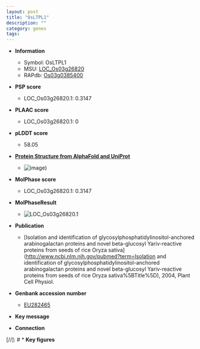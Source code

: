 ```yaml
---
layout: post
title: "OsLTPL1"
description: ""
category: genes
tags: 
---
```


* **Information**  
    + Symbol: OsLTPL1  
    + MSU: [LOC_Os03g26820](http://rice.plantbiology.msu.edu/cgi-bin/ORF_infopage.cgi?orf=LOC_Os03g26820)  
    + RAPdb: [Os03g0385400](http://rapdb.dna.affrc.go.jp/viewer/gbrowse_details/irgsp1?name=Os03g0385400)  

* **PSP score**  
    + LOC_Os03g26820.1: 0.3147 

* **PLAAC score**  
    + LOC_Os03g26820.1: 0 

* **pLDDT score**
    + 58.05

* **[Protein Structure from AlphaFold and UniProt](https://www.uniprot.org/uniprotkb/Q6ASY2/entry#structure)**
    + ![image](https://ricepsp.github.io/images/Q6/AF-Q6ASY2-F1.png))

* **MolPhase score**
    + LOC_Os03g26820.1: 0.3147

* **MolPhaseResult**
    + ![LOC_Os03g26820.1](https://ricepsp.github.io/pictures/LOC_Os03g/LOC_Os03g26820.1.png)

* **Publication**  
    + [Isolation and identification of glycosylphosphatidylinositol-anchored arabinogalactan proteins and novel beta-glucosyl Yariv-reactive proteins from seeds of rice Oryza sativa](http://www.ncbi.nlm.nih.gov/pubmed?term=Isolation and identification of glycosylphosphatidylinositol-anchored arabinogalactan proteins and novel beta-glucosyl Yariv-reactive proteins from seeds of rice Oryza sativa%5BTitle%5D), 2004, Plant Cell Physiol.

* **Genbank accession number**  
    + [EU282465](http://www.ncbi.nlm.nih.gov/nuccore/EU282465)

* **Key message**  

* **Connection**  

[//]: # * **Key figures**  


